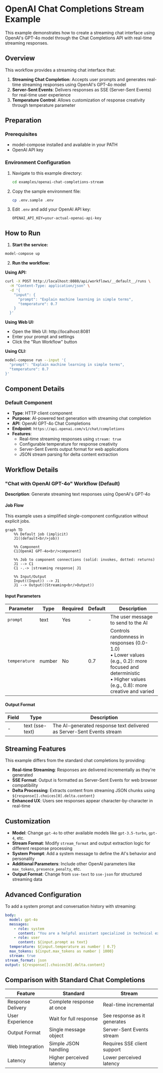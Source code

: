# OpenAI Chat Completions Stream Example

This example demonstrates how to create a streaming chat interface using OpenAI's GPT-4o model through the Chat Completions API with real-time streaming responses.

## Overview

This workflow provides a streaming chat interface that:

1. **Streaming Chat Completion**: Accepts user prompts and generates real-time streaming responses using OpenAI's GPT-4o model
2. **Server-Sent Events**: Delivers responses as SSE (Server-Sent Events) for real-time user experience
3. **Temperature Control**: Allows customization of response creativity through temperature parameter

## Preparation

### Prerequisites

- model-compose installed and available in your PATH
- OpenAI API key

### Environment Configuration

1. Navigate to this example directory:
   ```bash
   cd examples/openai-chat-completions-stream
   ```

2. Copy the sample environment file:
   ```bash
   cp .env.sample .env
   ```

3. Edit `.env` and add your OpenAI API key:
   ```env
   OPENAI_API_KEY=your-actual-openai-api-key
   ```

## How to Run

1. **Start the service:**
  ```bash
  model-compose up
  ```

2. **Run the workflow:**

  **Using API:**
  ```bash
  curl -X POST http://localhost:8080/api/workflows/__default__/runs \
    -H "Content-Type: application/json" \
    -d '{
      "input": {
        "prompt": "Explain machine learning in simple terms",
        "temperature": 0.7
      }
    }'
  ```

  **Using Web UI:**
  - Open the Web UI: http://localhost:8081
  - Enter your prompt and settings
  - Click the "Run Workflow" button

  **Using CLI:**
  ```bash
  model-compose run --input '{
    "prompt": "Explain machine learning in simple terms",
    "temperature": 0.7
  }'
  ```

## Component Details

### Default Component
- **Type**: HTTP client component
- **Purpose**: AI-powered text generation with streaming chat completion
- **API**: OpenAI GPT-4o Chat Completions
- **Endpoint**: `https://api.openai.com/v1/chat/completions`
- **Features**:
  - Real-time streaming responses using `stream: true`
  - Configurable temperature for response creativity
  - Server-Sent Events output format for web applications
  - JSON stream parsing for delta content extraction

## Workflow Details

### "Chat with OpenAI GPT-4o" Workflow (Default)

**Description**: Generate streaming text responses using OpenAI's GPT-4o

#### Job Flow

This example uses a simplified single-component configuration without explicit jobs.

```mermaid
graph TD
    %% Default job (implicit)
    J1((default<br/>job))

    %% Component
    C1[OpenAI GPT-4o<br/>component]

    %% Job to component connections (solid: invokes, dotted: returns)
    J1 --> C1
    C1 -.-> |streaming response| J1

    %% Input/Output
    Input((Input)) --> J1
    J1 --> Output((Streaming<br/>Output))
```

#### Input Parameters

| Parameter | Type | Required | Default | Description |
|-----------|------|----------|---------|-------------|
| `prompt` | text | Yes | - | The user message to send to the AI |
| `temperature` | number | No | 0.7 | Controls randomness in responses (0.0-1.0)<br/>• Lower values (e.g., 0.2): more focused and deterministic<br/>• Higher values (e.g., 0.8): more creative and varied |

#### Output Format

| Field | Type | Description |
|-------|------|-------------|
| - | text (sse-text) | The AI-generated response text delivered as Server-Sent Events stream |

## Streaming Features

This example differs from the standard chat completions by providing:

- **Real-time Streaming**: Responses are delivered incrementally as they're generated
- **SSE Format**: Output is formatted as Server-Sent Events for web browser compatibility
- **Delta Processing**: Extracts content from streaming JSON chunks using `${response[].choices[0].delta.content}`
- **Enhanced UX**: Users see responses appear character-by-character in real-time

## Customization

- **Model**: Change `gpt-4o` to other available models like `gpt-3.5-turbo`, `gpt-4`, etc.
- **Stream Format**: Modify `stream_format` and output extraction logic for different response processing
- **System Prompt**: Add a system message to define the AI's behavior and personality
- **Additional Parameters**: Include other OpenAI parameters like `max_tokens`, `presence_penalty`, etc.
- **Output Format**: Change from `sse-text` to `sse-json` for structured streaming data

## Advanced Configuration

To add a system prompt and conversation history with streaming:

```yaml
body:
  model: gpt-4o
  messages:
    - role: system
      content: "You are a helpful assistant specialized in technical explanations."
    - role: user
      content: ${input.prompt as text}
  temperature: ${input.temperature as number | 0.7}
  max_tokens: ${input.max_tokens as number | 1000}
  stream: true
stream_format: json
output: ${response[].choices[0].delta.content}
```

## Comparison with Standard Chat Completions

| Feature | Standard | Stream |
|---------|----------|--------|
| Response Delivery | Complete response at once | Real-time incremental |
| User Experience | Wait for full response | See response as it generates |
| Output Format | Single message object | Server-Sent Events stream |
| Web Integration | Simple JSON handling | Requires SSE client support |
| Latency | Higher perceived latency | Lower perceived latency |